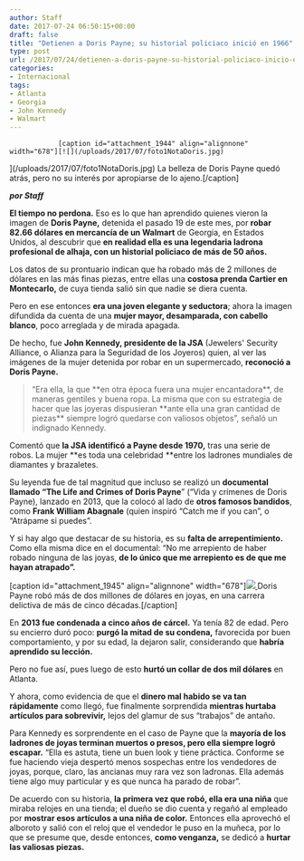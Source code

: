 ```yaml
---
author: Staff
date: 2017-07-24 06:50:15+00:00
draft: false
title: "Detienen a Doris Payne; su historial policiaco inició en 1966"
type: post
url: /2017/07/24/detienen-a-doris-payne-su-historial-policiaco-inicio-en-1966/
categories:
- Internacional
tags:
- Atlanta
- Georgia
- John Kennedy
- Walmart
---
```



				[caption id="attachment_1944" align="alignnone" width="678"][![](/uploads/2017/07/foto1NotaDoris.jpg)
](/uploads/2017/07/foto1NotaDoris.jpg) La belleza de Doris Payne quedó atrás, pero no su interés por apropiarse de lo ajeno.[/caption]

_**por Staff**_

**El tiempo no perdona.** Eso es lo que han aprendido quienes vieron la imagen de **Doris Payne,** detenida el pasado 19 de este mes, por **robar 82.66 dólares en mercancía de un Walmart** de Georgia, en Estados Unidos, al descubrir que **en realidad ella es una legendaria ladrona profesional de alhaja, con un historial policiaco de más de 50 años.**

Los datos de su prontuario indican que ha robado más de 2 millones de dólares en las más finas piezas, entre ellas una **costosa prenda Cartier en Montecarlo,** de cuya tienda salió sin que nadie se diera cuenta.

Pero en ese entonces **era una joven elegante y seductora**; ahora la imagen difundida da cuenta de una **mujer mayor, desamparada, con cabello blanco**, poco arreglada y de mirada apagada.

De hecho, fue **John Kennedy, presidente de la JSA** (Jewelers' Security Alliance, o Alianza para la Seguridad de los Joyeros) quien, al ver las imágenes de la mujer detenida por robar en un supermercado, **reconoció a Doris Payne.**


<blockquote>“Era ella, la que **en otra época fuera una mujer encantadora**, de maneras gentiles y buena ropa. La misma que con su estrategia de hacer que las joyeras dispusieran **ante ella una gran cantidad de piezas** siempre logró quedarse con valiosos objetos”, señaló un indignado Kennedy.</blockquote>


Comentó que **la JSA identificó a Payne desde 1970,** tras una serie de robos. La mujer **es toda una celebridad **entre los ladrones mundiales de diamantes y brazaletes.

Su leyenda fue de tal magnitud que incluso se realizó un **documental llamado “The Life and Crimes of Doris Payne**” (“Vida y crímenes de Doris Payne), lanzado en 2013, que la colocó al lado de **otros famosos bandidos**, como **Frank William Abagnale** (quien inspiró “Catch me if you can”, o “Atrápame si puedes”.

Y si hay algo que destacar de su historia, es su **falta de arrepentimiento.** Como ella misma dice en el documental: “No me arrepiento de haber robado ninguna de las joyas, **de lo único que me arrepiento es de que me hayan atrapado”.**

[caption id="attachment_1945" align="alignnone" width="678"][![](/uploads/2017/07/Foto2NotaDoris.jpg)
](/uploads/2017/07/Foto2NotaDoris.jpg) Doris Payne robó más de dos millones de dólares en joyas, en una carrera delictiva de más de cinco décadas.[/caption]

En **2013 fue condenada a cinco años de cárcel.** Ya tenía 82 de edad. Pero su encierro duró poco: **purgó la mitad de su condena,** favorecida por buen comportamiento, y por su edad, la dejaron salir, considerando que **habría aprendido su lección.**

Pero no fue así, pues luego de esto **hurtó un collar de dos mil dólares** en Atlanta.

Y ahora, como evidencia de que el **dinero mal habido se va tan rápidamente** como llegó, fue finalmente sorprendida **mientras hurtaba artículos para sobrevivir,** lejos del glamur de sus “trabajos” de antaño.

Para Kennedy es sorprendente en el caso de Payne que la **mayoría de los ladrones de joyas terminan muertos o presos, pero ella siempre logró escapar.** “Ella es astuta, tiene un buen look y tiene práctica. Conforme se fue haciendo vieja despertó menos sospechas entre los vendedores de joyas, porque, claro, las ancianas muy rara vez son ladronas. Ella además tiene algo muy particular y es que nunca ha parado de robar”.

De acuerdo con su historia, **la primera vez que robó, ella era una niña** que miraba relojes en una tienda; el dueño se dio cuenta y regañó al empleado por **mostrar esos artículos a una niña de color.** Entonces ella aprovechó el alboroto y salió con el reloj que el vendedor le puso en la muñeca, por lo que se presume que, desde entonces, **como venganza,** se dedicó a **hurtar las valiosas piezas.**		
